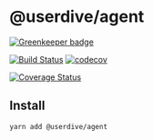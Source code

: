 # @userdive/agent

[![Greenkeeper badge](https://badges.greenkeeper.io/userdive/agent.js.svg)](https://greenkeeper.io/)

[![Build Status][travis-image]][travis-url] [![codecov][codecov-image]][codecov-url]

[![Coverage Status](https://codecov.io/gh/uncovertruth/agent.js/branch/master/graphs/icicle.svg?token=XNSCDmIcGp)](https://codecov.io/gh/uncovertruth/agent.js)

## Install

```sh
yarn add @userdive/agent
```

[travis-image]: https://travis-ci.com/uncovertruth/agent.js.svg?token=jwBf8J1p7dtDvrhwRcod&branch=master
[travis-url]: https://travis-ci.com/uncovertruth/agent.js
[codecov-image]: https://codecov.io/gh/uncovertruth/agent.js/branch/master/graph/badge.svg?token=XNSCDmIcGp
[codecov-url]: https://codecov.io/gh/uncovertruth/agent.js
